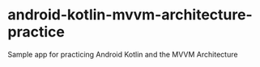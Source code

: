 # android-kotlin-mvvm-architecture-practice
Sample app for practicing Android Kotlin and the MVVM Architecture 
